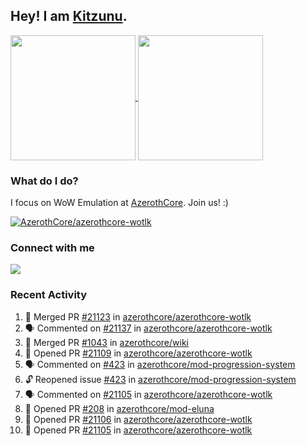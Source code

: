 ## Hey! I am [Kitzunu](https://Github.com/Kitzunu).

<!--
[![Kitzunu's Github stats](https://github-readme-stats.vercel.app/api?username=kitzunu&theme=github_dark&show_icons=true&number_format=long)](https://github.com/Kitzunu)

[![Kitzunu's Language stats](https://github-readme-stats.vercel.app/api/top-langs/?username=Kitzunu&layout=donut&theme=github_dark)](https://github.com/Kitzunu)
-->

<a href="https://github.com/Kitzunu">
  <img height=200 align="center" src="https://github-readme-stats.vercel.app/api?username=kitzunu&theme=github_dark&show_icons=true&number_format=long" />
</a>
<a href="https://github.com/Kitzunu">
  <img height=200 align="center" src="https://github-readme-stats.vercel.app/api/top-langs/?username=Kitzunu&layout=donut&theme=github_dark" />
</a>

### What do I do?

I focus on WoW Emulation at [AzerothCore](https://github.com/AzerothCore). Join us! :)

[![AzerothCore/azerothcore-wotlk](https://github-readme-stats.vercel.app/api/pin/?username=AzerothCore&repo=azerothcore-wotlk&theme=github_dark&show_owner=true)](https://github.com/azerothcore/azerothcore-wotlk)

### Connect with me
[![](https://img.shields.io/badge/AzerothCore%20Discord-Connect%20with%20me!-green)](https://discord.com/invite/gkt4y2x)

### Recent Activity

<!--START_SECTION:activity-->
1. 🎉 Merged PR [#21123](https://github.com/azerothcore/azerothcore-wotlk/pull/21123) in [azerothcore/azerothcore-wotlk](https://github.com/azerothcore/azerothcore-wotlk)
2. 🗣 Commented on [#21137](https://github.com/azerothcore/azerothcore-wotlk/issues/21137#issuecomment-2585212094) in [azerothcore/azerothcore-wotlk](https://github.com/azerothcore/azerothcore-wotlk)
3. 🎉 Merged PR [#1043](https://github.com/azerothcore/wiki/pull/1043) in [azerothcore/wiki](https://github.com/azerothcore/wiki)
4. 💪 Opened PR [#21109](https://github.com/azerothcore/azerothcore-wotlk/pull/21109) in [azerothcore/azerothcore-wotlk](https://github.com/azerothcore/azerothcore-wotlk)
5. 🗣 Commented on [#423](https://github.com/azerothcore/mod-progression-system/issues/423#issuecomment-2573613804) in [azerothcore/mod-progression-system](https://github.com/azerothcore/mod-progression-system)
6. 🔓 Reopened issue [#423](https://github.com/azerothcore/mod-progression-system/issues/423) in [azerothcore/mod-progression-system](https://github.com/azerothcore/mod-progression-system)
7. 🗣 Commented on [#21105](https://github.com/azerothcore/azerothcore-wotlk/pull/21105#issuecomment-2573543432) in [azerothcore/azerothcore-wotlk](https://github.com/azerothcore/azerothcore-wotlk)
8. 💪 Opened PR [#208](https://github.com/azerothcore/mod-eluna/pull/208) in [azerothcore/mod-eluna](https://github.com/azerothcore/mod-eluna)
9. 💪 Opened PR [#21106](https://github.com/azerothcore/azerothcore-wotlk/pull/21106) in [azerothcore/azerothcore-wotlk](https://github.com/azerothcore/azerothcore-wotlk)
10. 💪 Opened PR [#21105](https://github.com/azerothcore/azerothcore-wotlk/pull/21105) in [azerothcore/azerothcore-wotlk](https://github.com/azerothcore/azerothcore-wotlk)
<!--END_SECTION:activity-->
